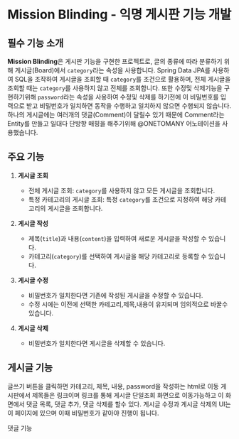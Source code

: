 # Mission Blinding - 익명 게시판 기능 개발

## 필수 기능 소개

**Mission Blinding**은 게시판 기능을 구현한 프로젝트로, 글의 종류에 따라 분류하기 위해 게시글(Board)에서 `category`라는 속성을 사용합니다.
Spring Data JPA를 사용하여 SQL을 조작하여 게시글을 조회할 때 `category`를 조건으로 활용하며, 전체 게시글을 조회할 때는 `category`를 사용하지 않고 전체를 조회합니다.
또한 수정및 삭제기능을 구현하기위해 `password`라는 속성을 사용하여 수정및 삭제를 하기전에 이 비밀번호를 입력으로 받고 비밀번호가 일치하면 동작을 수행하고 일치하지 않으면 수행되지 않습니다.
하나의 게시글에는 여러개의 댓글(Comment)이 달릴수 있기 때문에 Comment라는 Entity를 만들고 일대다 단방향 매핑을 해주기위해 @ONETOMANY 어노테이션을 사용했습니다.

## 주요 기능

1. **게시글 조회**
   - 전체 게시글 조회: `category`를 사용하지 않고 모든 게시글을 조회합니다.
   - 특정 카테고리의 게시글 조회: 특정 `category`를 조건으로 지정하여 해당 카테고리의 게시글을 조회합니다.

2. **게시글 작성**
   - 제목(`title`)과 내용(`content`)을 입력하여 새로운 게시글을 작성할 수 있습니다.
   - 카테고리(`category`)를 선택하여 게시글을 해당 카테고리로 등록할 수 있습니다.

3. **게시글 수정**
   - 비밀번호가 일치한다면 기존에 작성된 게시글을 수정할 수 있습니다.
   - 수정 시에는 이전에 선택한 카테고리,제목,내용이 유지되며 임의적으로 바꿀수 있습니다.

4. **게시글 삭제**
   - 비밀번호가 일치한다면 게시글을 삭제할 수 있습니다.


## 게시글 기능

글쓰기 버튼을 클릭하면 카테고리, 제목, 내용, password을 작성하는 html로 이동
게시판에서 제목들은 링크이며 링크를 통해 게시글 단일조회 화면으로 이동가능하고
이 화면에서 댓글 목록, 댓글 추가, 댓글 삭제를 할수 있다.
게시글 수정과 게시글 삭제의 UI는 이 페이지에 있으며 이때 비밀번호가 같아야 진행이 됩니다.

댓글 기능


